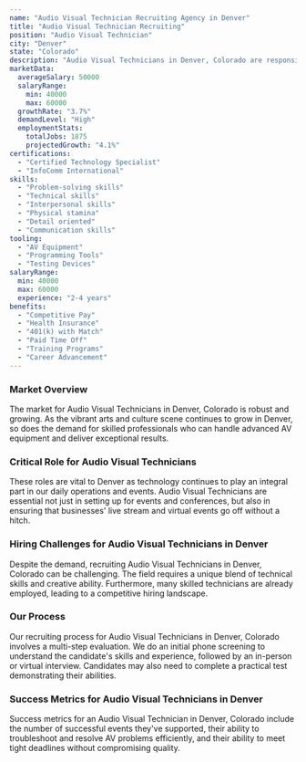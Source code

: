 ```yaml
---
name: "Audio Visual Technician Recruiting Agency in Denver"
title: "Audio Visual Technician Recruiting"
position: "Audio Visual Technician"
city: "Denver"
state: "Colorado"
description: "Audio Visual Technicians in Denver, Colorado are responsible for setting up, operating, maintaining and repairing equipment used to enhance events, such as microphones, video recorders, projectors, lighting and sound mixing equipment."
marketData:
  averageSalary: 50000
  salaryRange:
    min: 40000
    max: 60000
  growthRate: "3.7%"
  demandLevel: "High"
  employmentStats:
    totalJobs: 1875
    projectedGrowth: "4.1%"
certifications:
  - "Certified Technology Specialist"
  - "InfoComm International"
skills:
  - "Problem-solving skills"
  - "Technical skills"
  - "Interpersonal skills"
  - "Physical stamina"
  - "Detail oriented"
  - "Communication skills"
tooling:
  - "AV Equipment"
  - "Programming Tools"
  - "Testing Devices"
salaryRange:
  min: 40000
  max: 60000
  experience: "2-4 years"
benefits:
  - "Competitive Pay"
  - "Health Insurance"
  - "401(k) with Match"
  - "Paid Time Off"
  - "Training Programs"
  - "Career Advancement"
---
```


### Market Overview
The market for Audio Visual Technicians in Denver, Colorado is robust and growing. As the vibrant arts and culture scene continues to grow in Denver, so does the demand for skilled professionals who can handle advanced AV equipment and deliver exceptional results.

### Critical Role for Audio Visual Technicians
These roles are vital to Denver as technology continues to play an integral part in our daily operations and events. Audio Visual Technicians are essential not just in setting up for events and conferences, but also in ensuring that businesses' live stream and virtual events go off without a hitch.

### Hiring Challenges for Audio Visual Technicians in Denver
Despite the demand, recruiting Audio Visual Technicians in Denver, Colorado can be challenging. The field requires a unique blend of technical skills and creative ability. Furthermore, many skilled technicians are already employed, leading to a competitive hiring landscape.

### Our Process
Our recruiting process for Audio Visual Technicians in Denver, Colorado involves a multi-step evaluation. We do an initial phone screening to understand the candidate's skills and experience, followed by an in-person or virtual interview. Candidates may also need to complete a practical test demonstrating their abilities.

### Success Metrics for Audio Visual Technicians in Denver
Success metrics for an Audio Visual Technician in Denver, Colorado include the number of successful events they've supported, their ability to troubleshoot and resolve AV problems efficiently, and their ability to meet tight deadlines without compromising quality.